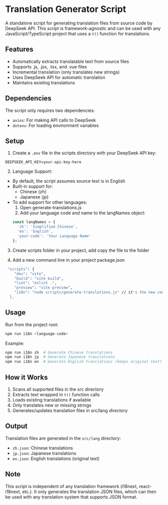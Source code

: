 # Translation Generator Script

A standalone script for generating translation files from source code by DeepSeek API. This script is framework-agnostic and can be used with any JavaScript/TypeScript project that uses a `t()` function for translations.

## Features

- Automatically extracts translatable text from source files
- Supports .js, .jsx, .tsx, and .vue files
- Incremental translation (only translates new strings)
- Uses DeepSeek API for automatic translation
- Maintains existing translations

## Dependencies

The script only requires two dependencies:
- `axios`: For making API calls to DeepSeek
- `dotenv`: For loading environment variables

## Setup

1. Create a `.env` file in the scripts directory with your DeepSeek API key:
```
DEEPSEEK_API_KEY=your-api-key-here
```

2. Language Support:
- By default, the script assumes source text is in English
- Built-in support for:
  * Chinese (zh)
  * Japanese (jp)
- To add support for other languages:
  1. Open generate-translations.js
  2. Add your language code and name to the langNames object:
  ```javascript
  const langNames = {
    'zh': 'Simplified Chinese',
    'en': 'English',
    'your-code': 'Your Language Name'
  };
  ```

3. Create scripts folder in your project, add copy the file to the folder

4. Add a new command line in your project package.json
```bash
 "scripts": {
    "dev": "vite",
    "build": "vite build",
    "lint": "eslint .",
    "preview": "vite preview",
    "i18n": "node scripts/generate-translations.js" // it's the new commad line to genereate multi languages
  },

```

## Usage

Run from the project root:
```bash
npm run i18n <language-code>
```

Example:
```bash
npm run i18n zh  # Generate Chinese translations
npm run i18n jp  # Generate Japanese translations
npm run i18n en  # Generate English translations (keeps original text)
```

## How it Works

1. Scans all supported files in the src directory
2. Extracts text wrapped in `t()` function calls
3. Loads existing translations if available
4. Only translates new or missing strings
5. Generates/updates translation files in src/lang directory

## Output

Translation files are generated in the `src/lang` directory:
- `zh.json`: Chinese translations
- `jp.json`: Japanese translations
- `en.json`: English translations (original text)

## Note

This script is independent of any translation framework (i18next, react-i18next, etc.). It only generates the translation JSON files, which can then be used with any translation system that supports JSON format.
